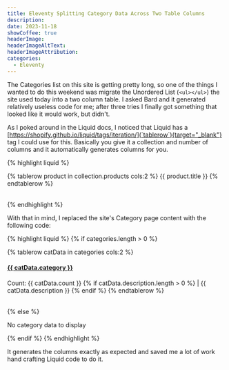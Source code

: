 ```yaml
---
title: Eleventy Splitting Category Data Across Two Table Columns
description: 
date: 2023-11-18
showCoffee: true
headerImage: 
headerImageAltText: 
headerImageAttribution: 
categories:
  - Eleventy
---
```


The Categories list on this site is getting pretty long, so one of the things I wanted to do this weekend was migrate the Unordered List (`<ul></ul>`) the site used today into a two column table. I asked Bard and it generated relatively useless code for me; after three tries I finally got something that looked like it would work, but didn't. 

As I poked around in the Liquid docs, I noticed that Liquid has a [https://shopify.github.io/liquid/tags/iteration/](`tablerow`){target="_blank"} tag I could use for this. Basically you give it a collection and number of columns and it automatically generates columns for you. 

{% highlight liquid %}
<table>
{% tablerow product in collection.products cols:2 %}
  {{ product.title }}
{% endtablerow %}
</table>
{% endhighlight %}

With that in mind, I replaced the site's Category page content with the following code:

{% highlight liquid %}
{% if categories.length > 0 %}
  <table>
    {% tablerow catData in categories cols:2 %}
       <h4>
          <a href="{{ '/' | htmlBaseUrl }}categories/{{ catData.category | slugify }}/">{{ catData.category }}</a>
        </h4>
        Count: {{ catData.count }}
        {% if catData.description.length > 0 %}
          |
          {{ catData.description }}
        {% endif %}
    {% endtablerow %}
  </table>  
{% else %}
    <p>No category data to display</p>
{% endif %}
{% endhighlight %}

It generates the columns exactly as expected and saved me a lot of work hand crafting Liquid code to do it.
